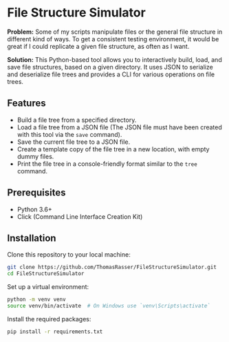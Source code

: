 # File Structure Simulator

**Problem:**
Some of my scripts manipulate files or the general file structure in different kind of ways.
To get a consistent testing environment, it would be great if I could replicate a given file structure, as often as I want.

**Solution:**
This Python-based tool allows you to interactively build, load, and save file structures, based on a given directory.
It uses JSON to serialize and deserialize file trees and provides a CLI for various operations on file trees.

## Features

- Build a file tree from a specified directory.
- Load a file tree from a JSON file (The JSON file must have been created with this tool via the `save` command).
- Save the current file tree to a JSON file.
- Create a template copy of the file tree in a new location, with empty dummy files.
- Print the file tree in a console-friendly format similar to the `tree` command.

## Prerequisites

- Python 3.6+
- Click (Command Line Interface Creation Kit)

## Installation

Clone this repository to your local machine:

```bash
git clone https://github.com/ThomasRasser/FileStructureSimulator.git
cd FileStructureSimulator
```
Set up a virtual environment:

```bash
python -m venv venv
source venv/bin/activate  # On Windows use `venv\Scripts\activate`
```
Install the required packages:

```bash
pip install -r requirements.txt
```
